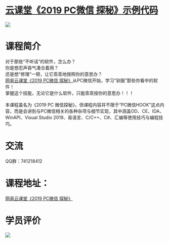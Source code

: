 # <a href="http://t.cn/EXUbebQ" target="_blank">云课堂《2019 PC微信 探秘》示例代码</a>
<img src="https://github.com/zmrbak/PcWeChatHooK/blob/master/images/Header.png"/>

# 课程简介

对于那些“不听话”的软件，怎么办？
<br/>
你是想忍声吞气凑合着用？
<br/>
还是想“修理”一顿，让它乖乖地按照你的意思办？
<br/>
<a href="http://t.cn/EXUbebQ" target="_blank">网易云课堂《2019 PC微信 探秘》</a>从PC微信开始，学习“驯服”那些你看中的软件！
<br/>
掌握这个技能，无论它是什么软件，只能乖乖按你的意思办！！！
<br/>
<br/>
本课程虽名为《2019 PC 微信探秘》，但课程内容并不限于“PC微信HOOK”这点内容，而是会讲到与PC微信相关的各种杂项与细节实现，其中涵盖OD、CE、IDA、WinAPI、Visual Studio 2019、易语言、C/C++、C#、汇编等使用技巧与编程技巧。

# 交流
QQ群：741218412

# 课程地址：
<a href="http://t.cn/EXUbebQ" target="_blank">网易云课堂《2019 PC微信 探秘》</a>
<br/>
# 学员评价

<img src="https://github.com/zmrbak/PcWeChatHooK/blob/master/%E5%AD%A6%E5%91%98%E8%AF%84%E4%BB%B7/0IIFF6X$FZH%5B0QYI6QH971S.png?raw=true"/>

